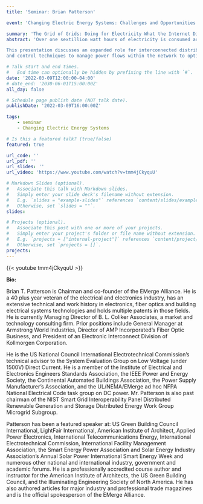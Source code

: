 ```yaml
---
title: 'Seminar: Brian Patterson'

event: 'Changing Electric Energy Systems: Challenges and Opportunities'

summary: 'The Grid of Grids: Doing for Electricity What the Internet Did for Information'
abstract: 'Over one sextillion watt hours of electricity is consumed around the world annually – mostly produced and distributed on demand using 100-year-old technology. There are less than 10,000 central power plants producing most of this electricity.  A primary reliance on this centralized production has left us with increasingly troublesome issues of significant environmental impact, transmission losses, geographic social and economic inequities, and the increasing vulnerability of exposed and unsecured lines to natural and man-caused disaster damage. In addition, historically, most power systems simply feed “dumb” loads from hard wired fixed physical grids. But an increasing focus on clean, fault tolerant, resilient, economical, and efficient energy use is leading to us to consider transforming these systems to significantly more interactive ones with the capability of intelligent load management, storage, decentralized mesh wiring topologies and the employment of an increasingly diverse set of combined clean generation sources.

This presentation discusses an expanded role for interconnected distributed renewable energy microgrids in new mesh networks, based on hybrid use of AC and DC power. It is posited that connecting power creation to power consumption in a network of massively distributed microgrids will yield the analogous capability of an ‘Enernet’ or electric energy network to power fixed and mobile loads in the 21st century. The presentation will also introduce the concept of a transactive energy framework used to enable a combination of economic
and control techniques to manage power flows within the network to optimize operations and commerce within a multi-tiered arrangement of both public and private microgrids and macrogrids in a Grid-of-Grids topology.'

# Talk start and end times.
#   End time can optionally be hidden by prefixing the line with `#`.
date: '2022-03-09T12:00:00-04:00'
# date_end: '2030-06-01T15:00:00Z'
all_day: false

# Schedule page publish date (NOT talk date).
publishDate: '2022-03-09T16:00:00Z'

tags:
    - seminar
    - Changing Electric Energy Systems

# Is this a featured talk? (true/false)
featured: true

url_code: ''
url_pdf: ''
url_slides: ''
url_video: 'https://www.youtube.com/watch?v=tmm4jCkyquU'

# Markdown Slides (optional).
#   Associate this talk with Markdown slides.
#   Simply enter your slide deck's filename without extension.
#   E.g. `slides = "example-slides"` references `content/slides/example-slides.md`.
#   Otherwise, set `slides = ""`.
slides:

# Projects (optional).
#   Associate this post with one or more of your projects.
#   Simply enter your project's folder or file name without extension.
#   E.g. `projects = ["internal-project"]` references `content/project/deep-learning/index.md`.
#   Otherwise, set `projects = []`.
projects:
---
```


{{< youtube tmm4jCkyquU >}}

**Bio:**

Brian T. Patterson is Chairman and co-founder of the EMerge Alliance. He is a
40 plus year veteran of the electrical and electronics industry, has an
extensive technical and work history in electronics, fiber optics and building
electrical systems technologies and holds multiple patents in those fields.  He
is currently Managing Director of B. L. Coliker Associates, a market and
technology consulting firm. Prior positions include General Manager at
Armstrong World Industries, Director of AMP Incorporated’s Fiber Optic
Business, and President of an Electronic Interconnect Division of Kollmorgen
Corporation.

He is the US National Council International Electrotechnical Commission’s
technical advisor to the System Evaluation Group on Low Voltage (under 1500V)
Direct Current. He is a member of the Institute of Electrical and Electronics
Engineers Standards Association, the IEEE Power and Energy Society, the
Continental Automated Buildings Association, the Power Supply Manufacturer’s
Association, and the UL/NEMA/EMerge ad hoc NFPA National Electrical Code task
group on DC power. Mr. Patterson is also past chairman of the NIST Smart Grid
Interoperability Panel Distributed Renewable Generation and Storage Distributed
Energy Work Group Microgrid Subgroup.

Patterson has been a featured speaker at: US Green Building Council
International, LightFair International, American Institute of Architect,
Applied Power Electronics, International Telecommunications Energy,
International Electrotechnical Commission, International Facility Management
Association, the Smart Energy Power Association and Solar Energy Industry
Association’s Annual Solar Power International Smart Energy Week and numerous
other national and international industry, government and academic forums. He
is a professionally accredited course author and instructor for the American
Institute of Architects, the US Green Building Council, and the Illuminating
Engineering Society of North America. He has also authored articles for major
industry and professional trade magazines and is the official spokesperson of
the EMerge Alliance.
